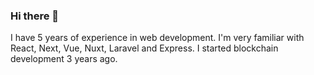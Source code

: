 ### Hi there 👋
I have 5 years of experience in web development.
I'm very familiar with React, Next, Vue, Nuxt, Laravel and Express.
I started blockchain development 3 years ago.

